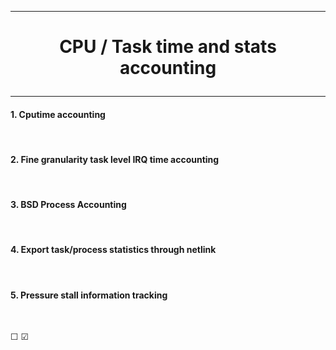 ---------------------------------------------------------------------------------
# <p align='center'>  CPU / Task time and stats accounting </p>
---------------------------------------------------------------------------------
#### 1. Cputime accounting
<br />

#### 2. Fine granularity task level IRQ time accounting
<br />

#### 3. BSD Process Accounting
<br />

#### 4. Export task/process statistics through netlink
<br />

#### 5. Pressure stall information tracking
<br />

☐ 
☑ 
